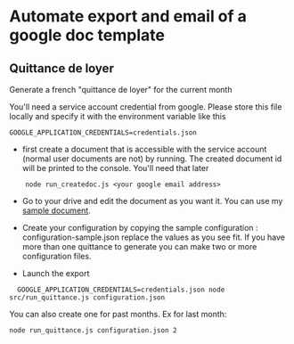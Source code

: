 # Automate export and email of a google doc template

## Quittance de loyer
Generate a french "quittance de loyer" for the current month

You'll need a service account credential from google. Please store this file locally 
and specify it with the environment variable like this 

    GOOGLE_APPLICATION_CREDENTIALS=credentials.json
    
* first create a document that is accessible with the service account (normal user documents are not)
    by running. The created document id will be printed to the console. You'll need that later 
    
    
```    
    node run_createdoc.js <your google email address> 
```    
    
* Go to your drive and edit the document as you want it. 
    You can use my  [sample document](https://docs.google.com/document/d/1zH5VHvwcKEs3vFn4nCBJGUM9z2ppsjBKIXALNkN69hE/edit?usp=sharing). 
     
* Create your configuration by copying the sample configuration : configuration-sample.json
    replace the values as you see fit. If you have more than one quittance to generate you can
    make two or more configuration files.
      
* Launch the export
 
 ```
   GOOGLE_APPLICATION_CREDENTIALS=credentials.json node src/run_quittance.js configuration.json
 ```   
    
You can also create one for past months. Ex for last month: 

    node run_quittance.js configuration.json 2    
    

